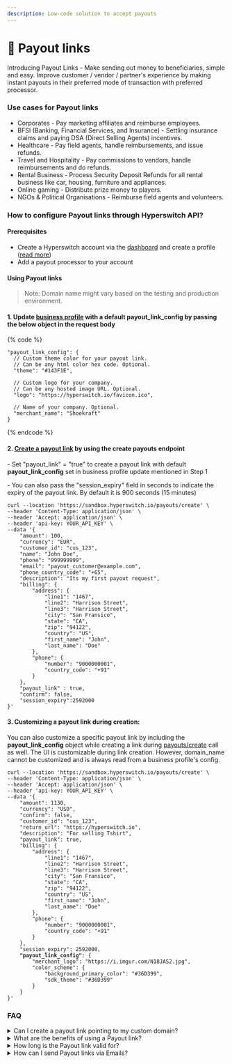 ```yaml
---
description: Low-code solution to accept payouts
---
```


# 🔗 Payout links

Introducing Payout Links - Make sending out money to beneficiaries, simple and easy. Improve customer / vendor / partner's experience by making instant payouts in their preferred mode of transaction with preferred processor.

### Use cases for Payout links

- Corporates - Pay marketing affiliates and reimburse employees.
- BFSI (Banking, Financial Services, and Insurance) - Settling insurance claims and paying DSA (Direct Selling Agents) incentives.
- Healthcare - Pay field agents, handle reimbursements, and issue refunds.
- Travel and Hospitality - Pay commissions to vendors, handle reimbursements and do refunds.
- Rental Business - Process Security Deposit Refunds for all rental business like car, housing, furniture and appliances.
- Online gaming - Distribute prize money to players.
- NGOs & Political Organisations - Reimburse field agents and volunteers.

### How to configure Payout links through Hyperswitch API?

#### Prerequisites

- Create a Hyperswitch account via the [dashboard](https://app.hyperswitch.io/register) and create a profile ([read more](../account-management/multiple-accounts-and-profiles.md))
- Add a payout processor to your account

#### Using Payout links

> Note: Domain name might vary based on the testing and production environment.

#### 1. Update [business profile](https://api-reference.hyperswitch.io/api-reference/business-profile/business-profile--update) with a default payout_link_config by passing the below object in the request body

{% code %}

```jsonc
"payout_link_config": {
  // Custom theme color for your payout link.
  // Can be any html color hex code. Optional.
  "theme": "#143F1E",

  // Custom logo for your company.
  // Can be any hosted image URL. Optional.
  "logo": "https://hyperswitch.io/favicon.ico",

  // Name of your company. Optional.
  "merchant_name": "Shoekraft"
}
```

{% endcode %}

#### 2. [Create a payout link](https://api-reference.hyperswitch.io/api-reference/payouts/payouts--create) by using the create payouts endpoint

\- Set "payout_link" = "true" to create a payout link with default **payout_link_config** set in business profile update mentioned in Step 1

\- You can also pass the "session_expiry" field in seconds to indicate the expiry of the payout link. By default it is 900 seconds (15 minutes)

```shell
curl --location 'https://sandbox.hyperswitch.io/payouts/create' \
--header 'Content-Type: application/json' \
--header 'Accept: application/json' \
--header 'api-key: YOUR_API_KEY' \
--data '{
    "amount": 100,
    "currency": "EUR",
    "customer_id": "cus_123",
    "name": "John Doe",
    "phone": "999999999",
    "email": "payout_customer@example.com",
    "phone_country_code": "+65",
    "description": "Its my first payout request",
    "billing": {
        "address": {
            "line1": "1467",
            "line2": "Harrison Street",
            "line3": "Harrison Street",
            "city": "San Fransico",
            "state": "CA",
            "zip": "94122",
            "country": "US",
            "first_name": "John",
            "last_name": "Doe"
        },
        "phone": {
            "number": "9000000001",
            "country_code": "+91"
        }
    },
    "payout_link" : true,
    "confirm": false,
    "session_expiry":2592000
}'
```

#### 3. Customizing a payout link during creation:

You can also customize a specific payout link by including the **payout_link_config** object while creating a link during [payouts/create](https://api-reference.hyperswitch.io/api-reference/payouts/payouts--create) call as well. The UI is customizable during link creation. However, domain_name cannot be customized and is always read from a business profile's config.

<pre class="language-markup"><code class="lang-markup">curl --location 'https://sandbox.hyperswitch.io/payouts/create' \
--header 'Content-Type: application/json' \
--header 'Accept: application/json' \
--header 'api-key: YOUR_API_KEY' \
--data '{
    "amount": 1130,
    "currency": "USD",
    "confirm": false,
    "customer_id": "cus_123",
    "return_url": "https://hyperswitch.io",
    "description": "For selling Tshirt",
    "payout_link": true,
    "billing": {
        "address": {
            "line1": "1467",
            "line2": "Harrison Street",
            "line3": "Harrison Street",
            "city": "San Fransico",
            "state": "CA",
            "zip": "94122",
            "country": "US",
            "first_name": "John",
            "last_name": "Doe"
        },
        "phone": {
            "number": "9000000001",
            "country_code": "+91"
        }
    },
    "session_expiry": 2592000,
<strong>    "payout_link_config"</strong>: {
        "merchant_logo": "https://i.imgur.com/N18JAS2.jpg",
        "color_scheme": {
            "background_primary_color": "#36D399",
            "sdk_theme": "#36D399"
        }
    }
}'
</code></pre>

### FAQ

<details>

<summary>Can I create a payout link pointing to my custom domain?</summary>

Yes. Your custom domain can be included in the default payout_link_config object as part of the business profile update.

This involves adding CNAME records and TLS certificates which ends up being a slightly complex process. Please reach out to our [Support](https://join.slack.com/t/hyperswitch-io/shared_invite/zt-2awm23agh-p_G5xNpziv6yAiedTkkqLg) to test this feature out with your custom domain.

</details>

<details>
<summary>What are the benefits of using a Payout link?</summary>
Payout links simplify the process of sending money, eliminating the operational complexities of bank transfers or payouts. With just a few clicks, you can create a payout link. Once generated, we notify the recipient, who can redeem the money at their convenience.
</details>

<details>

<summary>How long is the Payout link valid for?</summary>

The payout link is valid for 15 minutes by default. However you can increase the validity to upto 3 months (7890000) by passing the time in seconds in `session_expiry` in the create payout link call.

</details>

<details>

<summary>How can I send Payout links via Emails?</summary>

Hyperswitch supports generation of the payout link. We are not integrated with any email servers. You'll need to have a mail server integration at your end and ingest the payout links to the emails being sent.

</details>
